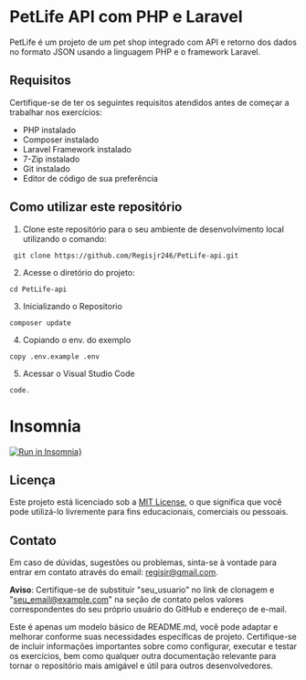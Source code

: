 # PetLife API com PHP e Laravel

PetLife é um projeto de um pet shop integrado com API e retorno dos dados no formato JSON usando a linguagem PHP e o framework Laravel.

## Requisitos

Certifique-se de ter os seguintes requisitos atendidos antes de começar a trabalhar nos exercícios:

- PHP instalado
- Composer instalado
- Laravel Framework instalado
- 7-Zip instalado
- Git instalado
- Editor de código de sua preferência

## Como utilizar este repositório

1. Clone este repositório para o seu ambiente de desenvolvimento local utilizando o comando:
```
 git clone https://github.com/Regisjr246/PetLife-api.git
```
2. Acesse o diretório do projeto:
```
cd PetLife-api
```
3. Inicializando o Repositorio 
```
composer update
```
4. Copiando o env. do exemplo
```
copy .env.example .env
```
5. Acessar o Visual Studio Code
```
code.
```
# Insomnia 

[![Run in Insomnia}](https://insomnia.rest/images/run.svg)](https://insomnia.rest/run/?label=PetLife-api&uri=https%3A%2F%2Fraw.githubusercontent.com%2FRegisjr246%2FPetLife-api%2Fmain%2FInsomnia_PetLife%3Ftoken%3DGHSAT0AAAAAACGBYI7O2TMMZ3EW2KLNQN2EZGSEMHQ)

## Licença

Este projeto está licenciado sob a [MIT License](LICENSE), o que significa que você pode utilizá-lo livremente para fins educacionais, comerciais ou pessoais.

## Contato

Em caso de dúvidas, sugestões ou problemas, sinta-se à vontade para entrar em contato através do email: regisjr@gmail.com.

**Aviso**: Certifique-se de substituir "seu_usuario" no link de clonagem e "seu_email@example.com" na seção de contato pelos valores correspondentes do seu próprio usuário do GitHub e endereço de e-mail.

Este é apenas um modelo básico de README.md, você pode adaptar e melhorar conforme suas necessidades específicas de projeto. Certifique-se de incluir informações importantes sobre como configurar, executar e testar os exercícios, bem como qualquer outra documentação relevante para tornar o repositório mais amigável e útil para outros desenvolvedores.
